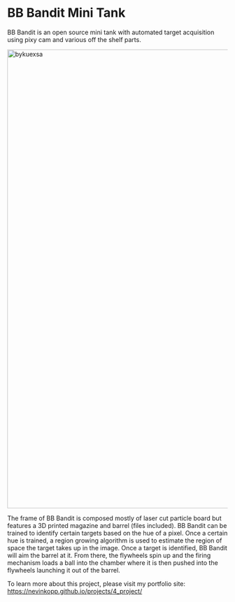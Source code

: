# BB Bandit Mini Tank
BB Bandit is an open source mini tank with automated target acquisition using pixy cam and various off the shelf parts. 

<img width="1400" height="1050" alt="bykuexsa" src="https://github.com/user-attachments/assets/fb357c19-f186-42a7-89cc-c8b6ba519553" />

The frame of BB Bandit is composed mostly of laser cut particle board but features a 3D printed magazine and barrel (files included). BB Bandit can be trained to identify certain targets based on the hue of a pixel. Once a certain hue is trained, a region growing algorithm is used to estimate the region of space the target takes up in the image. Once a target is identified, BB Bandit will aim the barrel at it. From there, the flywheels spin up and the firing mechanism loads a ball into the chamber where it is then pushed into the flywheels launching it out of the barrel. 

To learn more about this project, please visit my portfolio site: https://nevinkopp.github.io/projects/4_project/
